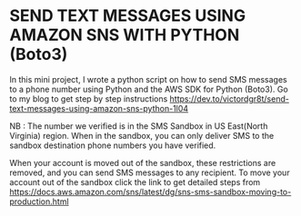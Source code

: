 # SEND TEXT MESSAGES USING AMAZON SNS WITH PYTHON (Boto3)


In this mini project, I wrote a python script on how to send SMS messages to a phone number using Python and the AWS SDK for Python (Boto3).
Go to my blog to get step by step instructions https://dev.to/victordgr8t/send-text-messages-using-amazon-sns-python-1l04


NB : The number we verified is in the SMS Sandbox in US East(North Virginia) region. When in the sandbox, you can only deliver SMS to the sandbox destination phone numbers you have verified.

When your account is moved out of the sandbox, these restrictions are removed, and you can send SMS messages to any recipient.
To move your account out of the sandbox click the link to get detailed steps from https://docs.aws.amazon.com/sns/latest/dg/sns-sms-sandbox-moving-to-production.html


